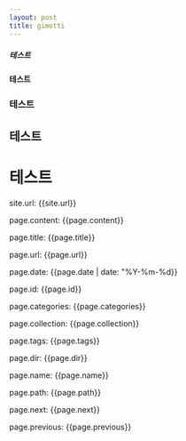 ```yaml
---
layout: post
title: gimotti
---
```


##### 테스트
#### 테스트
### 테스트
## 테스트
# 테스트

<!-- ![테스트]({{"./images/testpic.png" | relative_url}}) 

-->
site.url: {{site.url}}

page.content: {{page.content}}

page.title: {{page.title}}

page.url: {{page.url}}

page.date: {{page.date | date: "%Y-%m-%d}}

page.id: {{page.id}}

page.categories: {{page.categories}}

page.collection: {{page.collection}}

page.tags: {{page.tags}}

page.dir: {{page.dir}}

page.name: {{page.name}}

page.path: {{page.path}}

page.next: {{page.next}}

page.previous: {{page.previous}}
